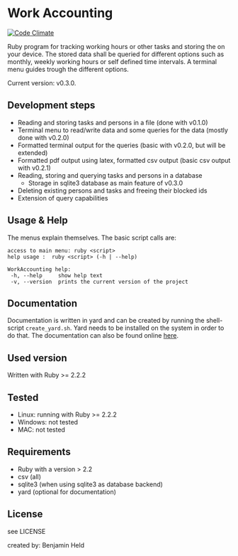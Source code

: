 # Work Accounting
[![Code Climate](https://codeclimate.com/github/SettRaziel/time_accounting/badges/gpa.svg)](https://codeclimate.com/github/SettRaziel/time_accounting)

Ruby program for tracking working hours or other tasks and storing the on your
device. The stored data shall be queried for different options such as
monthly, weekly working hours or self defined time intervals. A terminal menu
guides trough the different options.

Current version: v0.3.0.

## Development steps
* Reading and storing tasks and persons in a file (done with v0.1.0)
* Terminal menu to read/write data and some queries for the data (mostly
  done with v0.2.0)
* Formatted terminal output for the queries (basic with v0.2.0, but will be extended)
* Formatted pdf output using latex, formatted csv output (basic csv output
  with v0.2.1)
* Reading, storing and querying tasks and persons in a database
  * Storage in sqlite3 database as main feature of v0.3.0
* Deleting existing persons and tasks and freeing their blocked ids
* Extension of query capabilities

## Usage & Help
The menus explain themselves. The basic script calls are:

```
access to main menu: ruby <script>
help usage :  ruby <script> (-h | --help)

WorkAccounting help:
 -h, --help     show help text
 -v, --version  prints the current version of the project
```

## Documentation
Documentation is written in yard and can be created by running the shell-script
`create_yard.sh`. Yard needs to be installed on the system in order to do that.
The documentation can also be found online [here](https://bheld.eu/doc/accounting_doc/index.html).

## Used version
Written with Ruby >= 2.2.2

## Tested
* Linux: running with Ruby >= 2.2.2
* Windows: not tested
* MAC: not tested

## Requirements
* Ruby with a version > 2.2
* csv (all)
* sqlite3 (when using sqlite3 as database backend)
* yard (optional for documentation)

## License
see LICENSE

created by: Benjamin Held
